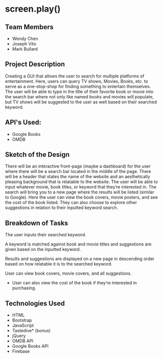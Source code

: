 # screen.play()

## Team Members

- Wendy Chen
- Joseph Vito
- Mark Bullard

## Project Description

Creating a GUI that allows the user to search for multiple platforms of entertainment. Here, users can query TV shows, Movies, Books, etc. to serve as a one-stop-shop for finding something to entertain themselves. The user will be able to type in the title of their favorite book or movie into the search bar where not only like named books and movies will populate, but TV shows will be suggested to the user as well based on their searched keyword.

## API's Used:

- Google Books
- OMDB

## Sketch of the Design

There will be an interactive front-page (maybe a dashboard) for the user where there will be a search bar located in the middle of the page. There will be a header that states the name of the website and an aesthetically pleasing background that is relatable to the website. The user will be able to input whatever movie, book titles, or keyword that they’re interested in. The search will bring you to a new page where the results will be listed (similar to Google). Here the user can view the book covers, movie posters, and see the cost of the book listed. They can also choose to explore other suggestions in relation to their inputted keyword search.

## Breakdown of Tasks

The user inputs their searched keyword.

A keyword is matched against book and movie titles and suggestions are given based on the inputted keyword.

Results and suggestions are displayed on a new page in descending order based on how relatable it is to the searched keyword.

User can view book covers, movie covers, and all suggestions.

- User can also view the cost of the book if they’re interested in purchasing.

## Technologies Used

- HTML
- Bootstrap
- JavaScript
- Tastedive\* (bonus)
- jQuery
- OMDB API
- Google Books API
- Firebase
